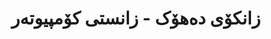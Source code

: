 ---
title: "زانکۆی دەھۆک - زانستی کۆمپیوتەر"
description: "زانکۆی دەھۆک - زانستی کۆمپیوتەر بەشی سەرەکی ئەکادیمی بۆ توێژینەوەی زانستی کۆمپیوتەر و تەکنەلۆجیای زمان لە کوردستانە. مامۆستا و خوێندکارەکانمان بەشداری توێژینەوەی پێشکەوتوو دەکەن لە پرۆسێسکردنی زمانی سروشتی، فێربوونی مەشین، و تەکنەلۆجیای زمانی کوردی."
website: "https://uod.ac"
location: "دەھۆک، هەرێمی کوردستان"
established: "2005"
category: "بەشی ئەکادیمی"
layout: "organizations/single"
focus: ["زانستی کۆمپیوتەر", "فێربوونی مەشین", "پرۆسێسکردنی زمانی سروشتی", "توێژینەوەی ئەکادیمی"]
paperIds: ["paper-1", "paper-2", "paper-3", "paper-4", "paper-5"]
projectIds: ["asr", "ocr", "translation", "tts", "summarization"]
memberIds: ["john-doe", "ahmad-kurdish", "karim-mohammad", "mohammad-ali"]
datasetIds: ["dataset-1", "dataset-2", "dataset-3", "dataset-4", "dataset-5"]
draft: false
--- 